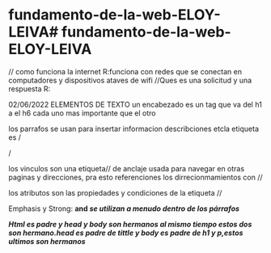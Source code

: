 # fundamento-de-la-web-ELOY-LEIVA# fundamento-de-la-web-ELOY-LEIVA
// como funciona la internet
R:funciona con redes que se conectan en computadores y dispositivos ataves de wifi
//Ques es una solicitud y una respuesta
R:


02/06/2022
ELEMENTOS DE TEXTO
un encabezado es un tag que va del h1 a el h6 cada uno mas importante que el otro 

los parrafos se usan para insertar informacion describciones etcla etiqueta es /*<p>*/

los vinculos son una etiqueta/*<a>*/ de anclaje usada para navegar en otras paginas y direcciones, pra esto referenciones los dirrecionmamientos con /*<href>*/

los atributos son las propiedades y condiciones de la etiqueta 
/*<etiqueta propiedad = "valor">*/

Emphasis y Strong: <strong> and <em> se utilizan a menudo dentro de los párrafos <p>

Html es padre y head y body son hermanos al mismo tiempo estos dos son hermano.head es padre de tittle y body es padre de h1 y p,estos ultimos son hermanos




